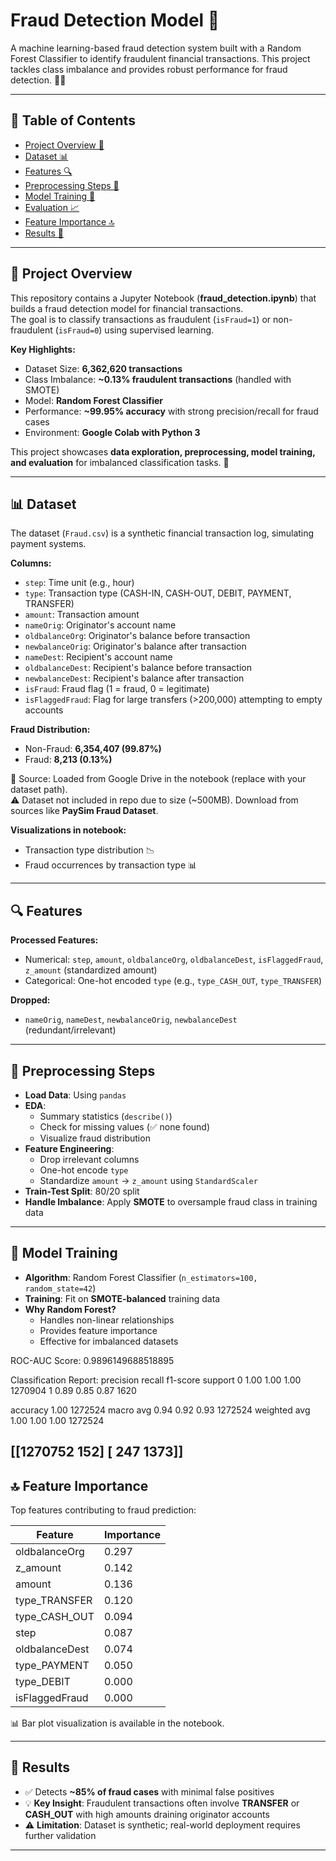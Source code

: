 # Fraud Detection Model 🚨
   
A machine learning-based fraud detection system built with a Random Forest Classifier to identify fraudulent financial transactions. This project tackles class imbalance and provides robust performance for fraud detection. 🕵️‍♂️

---

## 📑 Table of Contents
- [Project Overview 🌟](#-project-overview)
- [Dataset 📊](#-dataset)
- [Features 🔍](#-features)
- [Preprocessing Steps 🧹](#-preprocessing-steps)
- [Model Training 🤖](#-model-training)
- [Evaluation 📈](#-evaluation)
- [Feature Importance 🔝](#-feature-importance)
- [Results 🎯](#-results)

---

## 🌟 Project Overview
This repository contains a Jupyter Notebook (**fraud_detection.ipynb**) that builds a fraud detection model for financial transactions.  
The goal is to classify transactions as fraudulent (`isFraud=1`) or non-fraudulent (`isFraud=0`) using supervised learning.

**Key Highlights:**
- Dataset Size: **6,362,620 transactions**
- Class Imbalance: **~0.13% fraudulent transactions** (handled with SMOTE)
- Model: **Random Forest Classifier**
- Performance: **~99.95% accuracy** with strong precision/recall for fraud cases
- Environment: **Google Colab with Python 3**

This project showcases **data exploration, preprocessing, model training, and evaluation** for imbalanced classification tasks. 🚀

---

## 📊 Dataset
The dataset (`Fraud.csv`) is a synthetic financial transaction log, simulating payment systems.  

**Columns:**
- `step`: Time unit (e.g., hour)  
- `type`: Transaction type (CASH-IN, CASH-OUT, DEBIT, PAYMENT, TRANSFER)  
- `amount`: Transaction amount  
- `nameOrig`: Originator's account name  
- `oldbalanceOrg`: Originator's balance before transaction  
- `newbalanceOrig`: Originator's balance after transaction  
- `nameDest`: Recipient's account name  
- `oldbalanceDest`: Recipient's balance before transaction  
- `newbalanceDest`: Recipient's balance after transaction  
- `isFraud`: Fraud flag (1 = fraud, 0 = legitimate)  
- `isFlaggedFraud`: Flag for large transfers (>200,000) attempting to empty accounts  

**Fraud Distribution:**
- Non-Fraud: **6,354,407 (99.87%)**
- Fraud: **8,213 (0.13%)**

📌 Source: Loaded from Google Drive in the notebook (replace with your dataset path).  
⚠️ Dataset not included in repo due to size (~500MB). Download from sources like **PaySim Fraud Dataset**.  

**Visualizations in notebook:**
- Transaction type distribution 📉  
- Fraud occurrences by transaction type 📊  

---

## 🔍 Features
**Processed Features:**
- Numerical: `step`, `amount`, `oldbalanceOrg`, `oldbalanceDest`, `isFlaggedFraud`, `z_amount` (standardized amount)  
- Categorical: One-hot encoded `type` (e.g., `type_CASH_OUT`, `type_TRANSFER`)  

**Dropped:**
- `nameOrig`, `nameDest`, `newbalanceOrig`, `newbalanceDest` (redundant/irrelevant)  

---

## 🧹 Preprocessing Steps
- **Load Data**: Using `pandas`  
- **EDA**:  
  - Summary statistics (`describe()`)  
  - Check for missing values (✅ none found)  
  - Visualize fraud distribution  
- **Feature Engineering**:  
  - Drop irrelevant columns  
  - One-hot encode `type`  
  - Standardize `amount` → `z_amount` using `StandardScaler`  
- **Train-Test Split**: 80/20 split  
- **Handle Imbalance**: Apply **SMOTE** to oversample fraud class in training data  

---

## 🤖 Model Training
- **Algorithm**: Random Forest Classifier (`n_estimators=100, random_state=42`)  
- **Training**: Fit on **SMOTE-balanced** training data  
- **Why Random Forest?**  
  - Handles non-linear relationships  
  - Provides feature importance  
  - Effective for imbalanced datasets  

ROC-AUC Score: 0.9896149688518895

Classification Report:
              precision    recall  f1-score   support
0                 1.00      1.00      1.00   1270904
1                 0.89      0.85      0.87      1620

accuracy                           1.00   1272524
macro avg          0.94      0.92      0.93   1272524
weighted avg       1.00      1.00      1.00   1272524

[[1270752    152]
 [    247   1373]]
---
## 🔝 Feature Importance

Top features contributing to fraud prediction:

| Feature        | Importance |
|----------------|------------|
| oldbalanceOrg  | 0.297      |
| z_amount       | 0.142      |
| amount         | 0.136      |
| type_TRANSFER  | 0.120      |
| type_CASH_OUT  | 0.094      |
| step           | 0.087      |
| oldbalanceDest | 0.074      |
| type_PAYMENT   | 0.050      |
| type_DEBIT     | 0.000      |
| isFlaggedFraud | 0.000      |

📊 Bar plot visualization is available in the notebook.

---

## 🎯 Results
- ✅ Detects **~85% of fraud cases** with minimal false positives  
- 💡 **Key Insight**: Fraudulent transactions often involve **TRANSFER** or **CASH_OUT** with high amounts draining originator accounts  
- ⚠️ **Limitation**: Dataset is synthetic; real-world deployment requires further validation  

---




